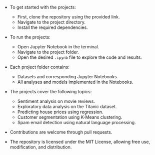 - To get started with the projects:
  - First, clone the repository using the provided link.
  - Navigate to the project directory.
  - Install the required dependencies.

- To run the projects:
  - Open Jupyter Notebook in the terminal.
  - Navigate to the project folder.
  - Open the desired `.ipynb` file to explore the code and results.

- Each project folder contains:
  - Datasets and corresponding Jupyter Notebooks.
  - All analyses and models implemented in the Notebooks.

- The projects cover the following topics:
  - Sentiment analysis on movie reviews.
  - Exploratory data analysis on the Titanic dataset.
  - Predicting house prices using regression.
  - Customer segmentation using K-Means clustering.
  - Spam email detection using natural language processing.

- Contributions are welcome through pull requests.

- The repository is licensed under the MIT License, allowing free use, modification, and distribution.
